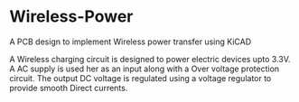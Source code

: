 # Wireless-Power
A PCB design to implement Wireless power transfer using KiCAD

A Wireless charging circuit is designed to power electric devices upto 3.3V. 
A AC supply is used her as an input along with a Over voltage protection circuit.
The output DC voltage is regulated using a voltage regulator to provide smooth Direct currents.

